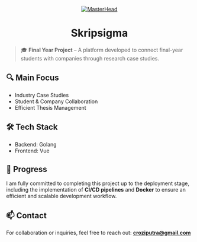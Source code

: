 <p align="center">
  <a href="https://github.com/hailDev">
    <img src="https://media1.tenor.com/m/KGbdlPgNAv8AAAAC/zeta-hololive.gif" alt="MasterHead">
  </a>
</p>

<h1 align="center">Skripsigma</h1>

> 🎓 **Final Year Project** – A platform developed to connect final-year students with companies through research case studies.

## 🔍 Main Focus
- Industry Case Studies
- Student & Company Collaboration
- Efficient Thesis Management

## 🛠️ Tech Stack
- Backend: Golang
- Frontend: Vue

## 🚀 Progress
I am fully committed to completing this project up to the deployment stage, including the implementation of **CI/CD pipelines** and **Docker** to ensure an efficient and scalable development workflow.

## 📫 Contact
For collaboration or inquiries, feel free to reach out: **croziputra@gmail.com**
